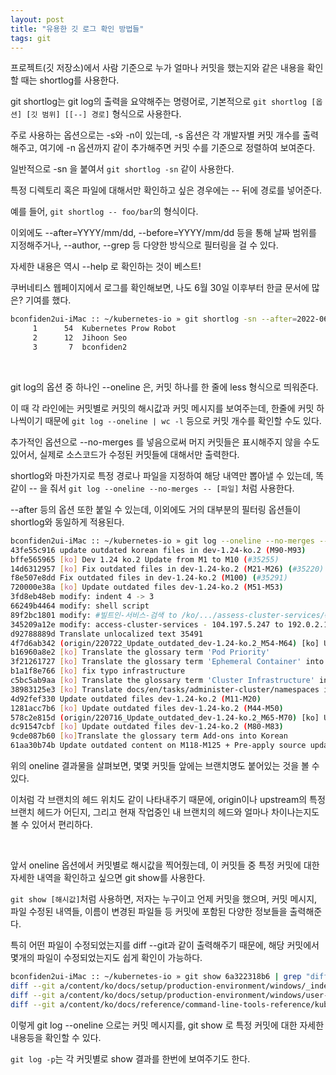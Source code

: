 ```yaml
---
layout: post
title: "유용한 깃 로그 확인 방법들"
tags: git
---
```


프로젝트(깃 저장소)에서 사람 기준으로 누가 얼마나 커밋을 했는지와 같은 내용을 확인할 때는 shortlog를 사용한다.

git shortlog는 git log의 출력을 요약해주는 명령어로, 기본적으로 `git shortlog [옵션] [깃 범위] [[--] 경로]` 형식으로 사용한다.

주로 사용하는 옵션으로는 -s와 -n이 있는데, -s 옵션은 각 개발자별 커밋 개수를 출력해주고, 여기에 -n 옵션까지 같이 추가해주면 커밋 수를 기준으로 정렬하여 보여준다.

일반적으로 -sn 을 붙여서 `git shortlog -sn` 같이 사용한다.

특정 디렉토리 혹은 파일에 대해서만 확인하고 싶은 경우에는 -- 뒤에 경로를 넣어준다.

예를 들어, `git shortlog -- foo/bar`의 형식이다.

이외에도 --after=YYYY/mm/dd, --before=YYYY/mm/dd 등을 통해 날짜 범위를 지정해주거나, --author, --grep 등 다양한 방식으로 필터링을 걸 수 있다.

자세한 내용은 역시 --help 로 확인하는 것이 베스트!

쿠버네티스 웹페이지에서 로그를 확인해보면, 나도 6월 30일 이후부터 한글 문서에 많은? 기여를 했다.

```bash
bconfiden2ui-iMac :: ~/kubernetes-io » git shortlog -sn --after=2022-06-30 -- content/ko | nl
     1	    54	Kubernetes Prow Robot
     2	    12	Jihoon Seo
     3	     7	bconfiden2
```

<br>

git log의 옵션 중 하나인 --oneline 은, 커밋 하나를 한 줄에 less 형식으로 띄워준다.

이 때 각 라인에는 커밋별로 커밋의 해시값과 커밋 메시지를 보여주는데, 한줄에 커밋 하나씩이기 때문에 `git log --oneline | wc -l` 등으로 커밋 개수를 확인할 수도 있다.

추가적인 옵션으로 --no-merges 를 넣음으로써 머지 커밋들은 표시해주지 않을 수도 있어서, 실제로 소스코드가 수정된 커밋들에 대해서만 출력한다.

shortlog와 마찬가지로 특정 경로나 파일을 지정하여 해당 내역만 뽑아낼 수 있는데, 똑같이 -- 을 줘서 `git log --oneline --no-merges -- [파일]` 처럼 사용한다.

--after 등의 옵션 또한 붙일 수 있는데, 이외에도 거의 대부분의 필터링 옵션들이 shortlog와 동일하게 적용된다.

```bash
bconfiden2ui-iMac :: ~/kubernetes-io » git log --oneline --no-merges --after=2022/06/30 --before=2022/07/30 -- content/ko
43fe55c916 update outdated korean files in dev-1.24-ko.2 (M90-M93)
bffe565965 [ko] Dev 1.24 ko.2 Update from M1 to M10 (#35255)
14d6312957 [ko] Fix outdated files in dev-1.24-ko.2 (M21-M26) (#35220)
f8e507e8dd Fix outdated files in dev-1.24-ko.2 (M100) (#35291)
720000e38a [ko] Update outdated files dev-1.24-ko.2 (M51-M53)
3fd8eb48eb modify: indent 4 -> 3
66249b4464 modify: shell script
89f2bc1801 modify: #빌트인-서비스-검색 to /ko/.../assess-cluster-services/#discovering-builtin-services/#빌트인-서비스-검색
345209a12e modify: access-cluster-services - 104.197.5.247 to 192.0.2.1
d92788889d Translate unlocalized text 35491
4f7d6ab342 (origin/220722_Update_outdated_dev-1.24-ko.2_M54-M64) [ko] Update outdated files in dev-1.24-ko.2 (M54-M64)
b16960a8e2 [ko] Translate the glossary term 'Pod Priority'
3f21261727 [ko] Translate the glossary term 'Ephemeral Container' into Korean
b1a1f8e766 [ko] fix typo infrastructure
c5bc5ab9aa [ko] Translate the glossary term 'Cluster Infrastructure' into Korean
38983125e3 [ko] Translate docs/en/tasks/administer-cluster/namespaces into Korean
4d92fef330 Update outdated files dev-1.24-ko.2 (M11-M20)
1281acc7b6 [ko] Update outdated files dev-1.24-ko.2 (M44-M50)
578c2e815d (origin/220716_Update_outdated_dev-1.24-ko.2_M65-M70) [ko] Update outdated files in dev-1.24-ko.2 (M65-M70)
dc91547cbf [ko] Update outdated files dev-1.24-ko.2 (M80-M83)
9cde087b60 [ko]Translate the glossary term Add-ons into Korean
61aa30b74b Update outdated content on M118-M125 + Pre-apply source updates on 34359 and one more
```

위의 oneline 결과물을 살펴보면, 몇몇 커밋들 앞에는 브랜치명도 붙어있는 것을 볼 수 있다.

이처럼 각 브랜치의 헤드 위치도 같이 나타내주기 때문에, origin이나 upstream의 특정 브랜치 헤드가 어딘지, 그리고 현재 작업중인 내 브랜치의 헤드와 얼마나 차이나는지도 볼 수 있어서 편리하다.

<br>

앞서 oneline 옵션에서 커밋별로 해시값을 찍어줬는데, 이 커밋들 중 특정 커밋에 대한 자세한 내역을 확인하고 싶으면 git show를 사용한다.

`git show [해시값]`처럼 사용하면, 저자는 누구이고 언제 커밋을 했으며, 커밋 메시지, 파일 수정된 내역들, 이름이 변경된 파일들 등 커밋에 포함된 다양한 정보들을 출력해준다.

특히 어떤 파일이 수정되었는지를 diff --git과 같이 출력해주기 때문에, 해당 커밋에서 몇개의 파일이 수정되었는지도 쉽게 확인이 가능하다.

```bash
bconfiden2ui-iMac :: ~/kubernetes-io » git show 6a322318b6 | grep "diff --git"
diff --git a/content/ko/docs/setup/production-environment/windows/_index.md b/content/ko/docs/concepts/windows/_index.md
diff --git a/content/ko/docs/setup/production-environment/windows/user-guide-windows-containers.md b/content/ko/docs/concepts/windows/user-guide.md
diff --git a/content/ko/docs/reference/command-line-tools-reference/kubelet-authentication-authorization.md b/content/ko/docs/reference/access-authn-authz/kubelet-authn-authz.md
```

이렇게 git log --oneline 으로는 커밋 메시지를, git show 로 특정 커밋에 대한 자세한 내용등을 확인할 수 있다.

`git log -p`는 각 커밋별로 show 결과를 한번에 보여주기도 한다.